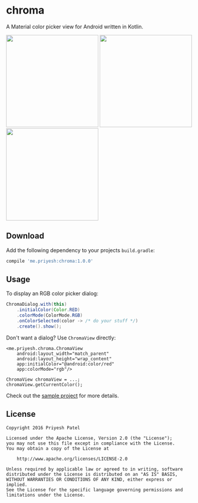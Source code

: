 chroma
======
A Material color picker view for Android written in Kotlin.

<img src="https://raw.githubusercontent.com/ItsPriyesh/chroma/master/art/red.png" width="250">
<img src="https://raw.githubusercontent.com/ItsPriyesh/chroma/master/art/green.png" width="250">
<img src="https://raw.githubusercontent.com/ItsPriyesh/chroma/master/art/blue.png" width="250">

Download
--------
Add the following dependency to your projects `build.gradle`:
``` groovy
compile 'me.priyesh:chroma:1.0.0'
```

Usage
-----
To display an RGB color picker dialog:

``` java
ChromaDialog.with(this)
    .initialColor(Color.RED)
    .colorMode(ColorMode.RGB)
    .onColorSelected(color -> /* do your stuff */)
    .create().show();
```

Don't want a dialog? Use `ChromaView` directly:
```
<me.priyesh.chroma.ChromaView
    android:layout_width="match_parent"
    android:layout_height="wrap_content"
    app:initialColor="@android:color/red"
    app:colorMode="rgb"/>
    
ChromaView chromaView = ...;
chromaView.getCurrentColor();
```

Check out the [sample project](chroma-sample) for more details.

License
-------
    Copyright 2016 Priyesh Patel

    Licensed under the Apache License, Version 2.0 (the "License");
    you may not use this file except in compliance with the License.
    You may obtain a copy of the License at

        http://www.apache.org/licenses/LICENSE-2.0

    Unless required by applicable law or agreed to in writing, software
    distributed under the License is distributed on an "AS IS" BASIS,
    WITHOUT WARRANTIES OR CONDITIONS OF ANY KIND, either express or implied.
    See the License for the specific language governing permissions and
    limitations under the License.
